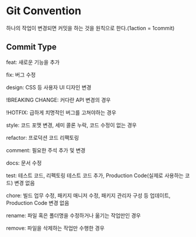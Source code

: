 # Git Convention

하나의 작업이 변경되면 커밋을 하는 것을 원칙으로 한다.(1action = 1commit)

## Commit Type

feat: 새로운 기능을 추가

fix: 버그 수정

design: CSS 등 사용자 UI 디자인 변경

!BREAKING CHANGE: 커다란 API 변경의 경우

!HOTFIX: 급하게 치명적인 버그를 고쳐야하는 경우

style: 코드 포맷 변경, 세미 콜론 누락, 코드 수정이 없는 경우

refactor: 프로덕션 코드 리팩토링

comment: 필요한 주석 추가 및 변경

docs: 문서 수정

test: 테스트 코드, 리펙토링 테스트 코드 추가, Production Code(실제로 사용하는 코드) 변경 없음

chore: 빌드 업무 수정, 패키지 매니저 수정, 패키지 관리자 구성 등 업데이트, Production Code 변경 없음

rename: 파일 혹은 폴더명을 수정하거나 옮기는 작업만인 경우

remove: 파일을 삭제하는 작업만 수행한 경우
